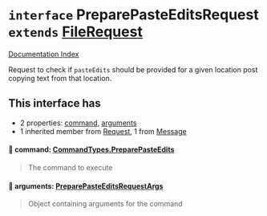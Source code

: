 # `interface` PreparePasteEditsRequest `extends` [FileRequest](../interface.FileRequest/README.md)

[Documentation Index](../README.md)

Request to check if `pasteEdits` should be provided for a given location post copying text from that location.

## This interface has

- 2 properties:
[command](#-command-commandtypespreparepasteedits),
[arguments](#-arguments-preparepasteeditsrequestargs)
- 1 inherited member from [Request](../interface.Request/README.md), 1 from [Message](../interface.Message/README.md)


#### 📄 command: [CommandTypes.PreparePasteEdits](../enum.CommandTypes/README.md#preparepasteedits--preparepasteedits)

> The command to execute



#### 📄 arguments: [PreparePasteEditsRequestArgs](../interface.PreparePasteEditsRequestArgs/README.md)

> Object containing arguments for the command



